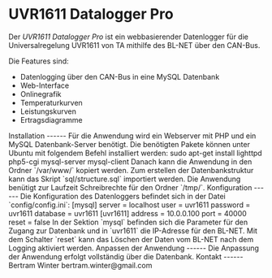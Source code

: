 UVR1611 Datalogger Pro
======

Der *UVR1611 Datalogger Pro* ist ein webbasierender Datenlogger für die Universalregelung UVR1611 von TA mithilfe des BL-NET über den CAN-Bus.

Die Features sind:
* Datenlogging über den CAN-Bus in eine MySQL Datenbank
* Web-Interface
* Onlinegrafik
* Temperaturkurven
* Leistungskurven
* Ertragsdiagramme

<!---
Ein Beispiel der Anwendung befindet sich hier: [Demo](http://berwinter.dyndns.org/uvr1611/)
--!>

Installation
------

Für die Anwendung wird ein Webserver mit PHP und ein MySQL Datenbank-Server benötigt. Die benötigten Pakete können unter Ubuntu mit folgendem Befehl installiert werden:

	sudo apt-get install lighttpd php5-cgi mysql-server mysql-client

Danach kann die Anwendung in den Ordner `/var/www/` kopiert werden. Zum erstellen der Datenbankstruktur kann das Skript `sql/structure.sql` importiert werden. 

Die Anwendung benütigt zur Laufzeit Schreibrechte für den Ordner `/tmp/`.


Konfiguration
------

Die Konfiguration des Datenloggers befindet sich in der Datei `config/config.ini`:
 
	[mysql]
	server = localhost
	user = uvr1611
	password = uvr1611
	database = uvr1611
	
	[uvr1611]
	address = 10.0.0.100
	port = 40000
	reset = false

In der Sektion `mysql` befinden sich die Parameter für den Zugang zur Datenbank und in `uvr1611` die IP-Adresse für den BL-NET. Mit dem Schalter `reset` kann das Löschen der Daten vom BL-NET nach dem Logging aktiviert werden.

Anpassen der Anwendung
------

Die Anpassung der Anwendung erfolgt vollständig über die Datenbank.

Kontakt
------
Bertram Winter
bertram.winter@gmail.com
